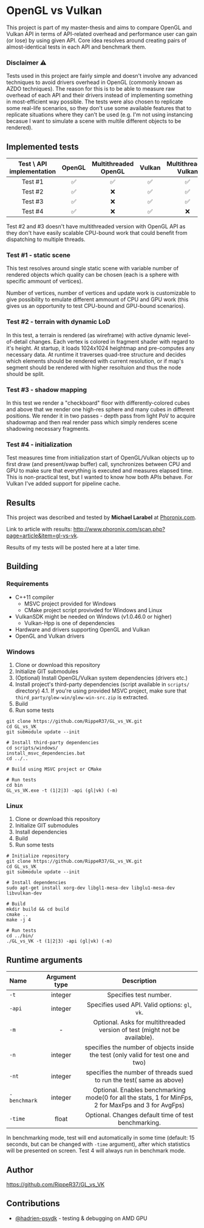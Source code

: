 OpenGL vs Vulkan
================

This project is part of my master-thesis and aims to compare OpenGL and Vulkan API in terms of API-related overhead and performance user can gain (or lose) by using given API. Core idea resolves around creating pairs of almost-identical tests in each API and benchmark them.


### Disclaimer :warning:

Tests used in this project are fairly simple and doesn't involve any advanced techniques to avoid drivers overhead in OpenGL (commonly known as AZDO techniques). The reason for this is to be able to measure raw overhead of each API and their drivers instead of implementing something in most-efficient way possible. The tests were also chosen to replicate some real-life scenarios, so they don't use some available features that to replicate situations where they can't be used (e.g. I'm not using instancing becasue I want to simulate a scene with multile different objects to be rendered).


## Implemented tests


| Test \ API implementation | OpenGL | Multithreaded OpenGL | Vulkan | Multithreaded Vulkan |
| :---: | :---: | :---: | :---: | :---: |
| Test #1 | ✅ | ✅ | ✅ | ✅ |
| Test #2 | ✅ | ❌ | ✅ | ✅ |
| Test #3 | ✅ | ❌ | ✅ | ✅ |
| Test #4 | ✅ | ❌ | ✅ | ❌ |

Test #2 and #3 doesn't have multithreaded version with OpenGL API as they don't have easily scalable CPU-bound work that could benefit from dispatching to multiple threads.


### Test #1 - static scene

This test resolves around single static scene with variable number of rendered objects which quality can be chosen (each is a sphere with specific ammount of vertices).

Number of vertices, number of vertices and update work is customizable to give possibility to emulate different ammount of CPU and GPU work (this gives us an opportunity to test CPU-bound and GPU-bound scenarios).


### Test #2 - terrain with dynamic LoD

In this test, a terrain is rendered (as wireframe) with active dynamic level-of-detail changes. Each vertex is colored in fragment shader with regard to it's height. At startup, it loads 1024x1024 heightmap and pre-computes any necessary data. At runtime it traverses quad-tree structure and decides which elements should be rendered with current resolution, or if map's segment should be rendered with higher resoltuion and thus the node should be split.


### Test #3 - shadow mapping 

In this test we render a "checkboard" floor with differently-colored cubes and above that we render one high-res sphere and many cubes in different positions. We render it in two passes - depth pass from light PoV to acquire shadowmap and then real render pass which simply renderes scene shadowing necessary fragments.


### Test #4 - initialization

Test measures time from initialization start of OpenGL/Vulkan objects up to first draw (and present/swap buffer) call, synchronizes between CPU and GPU to make sure that everything is executed and measures elapsed time. This is non-practical test, but I wanted to know how both APIs behave. For Vulkan I've added support for pipeline cache.


## Results

This project was described and tested by **Michael Larabel** at [Phoronix.com](Phoronix.com).

Link to article with results: http://www.phoronix.com/scan.php?page=article&item=gl-vs-vk.

Results of my tests will be posted here at a later time.


## Building

### Requirements

* C++11 compiler
  * MSVC project provided for Windows
  * CMake project script provivded for Windows and Linux
* VulkanSDK might be needed on Windows (v1.0.46.0 or higher)
  * Vulkan-Hpp is one of dependencies
* Hardware and drivers supporting OpenGL and Vulkan
* OpenGL and Vulkan drivers


### Windows

1. Clone or download this repository
2. Initialize GIT submodules
3. (Optional) Install OpenGL/Vulkan system dependencies (drivers etc.)
4. Install project's third-party dependencies (script available in `scripts/` directory)
4.1. If you're using provided MSVC project, make sure that `third_party/glew-win/glew-win-src.zip` is extracted.
5. Build
6. Run some tests

```
git clone https://github.com/RippeR37/GL_vs_VK.git
cd GL_vs_VK
git submodule update --init

# Install third-party dependencies
cd scripts/windows/
install_msvc_dependencies.bat
cd ../..

# Build using MSVC project or CMake

# Run tests
cd bin
GL_vs_VK.exe -t (1|2|3) -api (gl|vk) (-m)
```


### Linux

1. Clone or download this repository
2. Initialize GIT submodules
3. Install dependencies
4. Build
5. Run some tests

```
# Initialize repository
git clone https://github.com/RippeR37/GL_vs_VK.git
cd GL_vs_VK
git submodule update --init

# Install dependencies
sudo apt-get install xorg-dev libgl1-mesa-dev libglu1-mesa-dev libvulkan-dev

# Build
mkdir build && cd build
cmake ..
make -j 4

# Run tests
cd ../bin/
./GL_vs_VK -t (1|2|3) -api (gl|vk) (-m)
```

## Runtime arguments

| Name | Argument type | Description |
| :--- | :---: | :---: |
| `-t` | integer | Specifies test number. |
| `-api` | integer | Specifies used API. Valid options: `gl`, `vk`. |
| `-m` | - | Optional. Asks for multithreaded version of test (might not be available). |
| `-n` | integer | specifies the number of objects inside the test (only valid for test one and two) |
| `-nt` | integer | specifies the number of threads sued to run the test( same as above)
| `-benchmark` | integer | Optional. Enables benchmarking mode(0 for all the stats, 1 for MinFps, 2 for MaxFps and 3 for AvgFps) |
| `-time` | float | Optional. Changes default time of test benchmarking. |

In benchmarking mode, test will end automatically in some time (default: 15 seconds, but can be changed with `-time` argument), after which statistics will be presented on screen.
Test 4 will always run in benchmark mode.


## Author

https://github.com/RippeR37/GL_vs_VK


## Contributions

* [@hadrien-psydk](https://github.com/hadrien-psydk) - testing & debugging on AMD GPU
